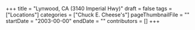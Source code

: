 +++
title = "Lynwood, CA (3140 Imperial Hwy)"
draft = false
tags = ["Locations"]
categories = ["Chuck E. Cheese's"]
pageThumbnailFile = ""
startDate = "2003-00-00"
endDate = ""
contributors = []
+++
